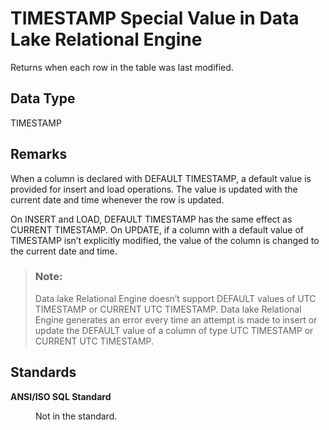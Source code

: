 <!-- loioa50c437184f210158954f0c74f409ce3 -->

# TIMESTAMP Special Value in Data Lake Relational Engine

Returns when each row in the table was last modified.



<a name="loioa50c437184f210158954f0c74f409ce3__timestamp_datatype1"/>

## Data Type

TIMESTAMP



<a name="loioa50c437184f210158954f0c74f409ce3__timestamp_remarks1"/>

## Remarks

When a column is declared with DEFAULT TIMESTAMP, a default value is provided for insert and load operations. The value is updated with the current date and time whenever the row is updated.

On INSERT and LOAD, DEFAULT TIMESTAMP has the same effect as CURRENT TIMESTAMP. On UPDATE, if a column with a default value of TIMESTAMP isn’t explicitly modified, the value of the column is changed to the current date and time.

> ### Note:  
> Data lake Relational Engine doesn’t support DEFAULT values of UTC TIMESTAMP or CURRENT UTC TIMESTAMP. Data lake Relational Engine generates an error every time an attempt is made to insert or update the DEFAULT value of a column of type UTC TIMESTAMP or CURRENT UTC TIMESTAMP.



<a name="loioa50c437184f210158954f0c74f409ce3__timestamp_standards1"/>

## Standards


<dl>
<dt><b>

ANSI/ISO SQL Standard

</b></dt>
<dd>

Not in the standard.



</dd>
</dl>

